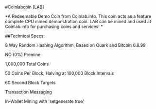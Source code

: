 #Coinlabcoin [LAB]

*A Redeemable Demo Coin from Coinlab.info. This coin acts as a feature complete CPU mined demonstration coin. LAB can be mined and used at Coinlab.info for purchasing coins and services! *

##Technical Specs:

8 Way Random Hashing Algorithm, Based on Quark and Bitcoin 0.8.99

NO (0%) Premine

1,000,000 Total Coins

50 Coins Per Block, Halving at 100,000 Block Intervals

60 Second Block Targets

Transaction Messaging

In-Wallet Mining with 'setgenerate true'
